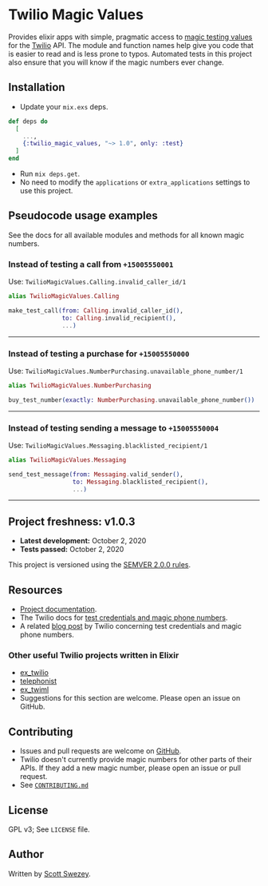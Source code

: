 # Twilio Magic Values

Provides elixir apps with simple, pragmatic access to [magic testing values](https://www.twilio.com/docs/iam/test-credentials) for the [Twilio](https://www.twilio.com) API. The module and function names help give you code that is easier to read and is less prone to typos. Automated tests in this project also ensure that you will know if the magic numbers ever change.

## Installation

- Update your `mix.exs` deps.

```elixir
def deps do
  [
    ...,
    {:twilio_magic_values, "~> 1.0", only: :test}
  ]
end
```

- Run `mix deps.get`.
- No need to modify the `applications` or `extra_applications` settings to use this project.

## Pseudocode usage examples

See the docs for all available modules and methods for all known magic numbers.

### Instead of testing a call from `+15005550001`

Use: `TwilioMagicValues.Calling.invalid_caller_id/1`

```elixir
alias TwilioMagicValues.Calling

make_test_call(from: Calling.invalid_caller_id(),
               to: Calling.invalid_recipient(),
               ...)
```

---

### Instead of testing a purchase for `+15005550000`

Use: `TwilioMagicValues.NumberPurchasing.unavailable_phone_number/1`

```elixir
alias TwilioMagicValues.NumberPurchasing

buy_test_number(exactly: NumberPurchasing.unavailable_phone_number())
```

---

### Instead of testing sending a message to `+15005550004`

Use: `TwilioMagicValues.Messaging.blacklisted_recipient/1`

```elixir
alias TwilioMagicValues.Messaging

send_test_message(from: Messaging.valid_sender(),
                  to: Messaging.blacklisted_recipient(),
                  ...)
```

---

## Project freshness: v1.0.3

- **Latest development:** October 2, 2020
- **Tests passed:** October 2, 2020

This project is versioned using the [SEMVER 2.0.0 rules](https://semver.org).

## Resources

- [Project documentation](https://hexdocs.pm/twilio_magic_values).
- The Twilio docs for [test credentials and magic phone numbers](https://www.twilio.com/docs/iam/test-credentials).
- A related [blog post](https://www.twilio.com/blog/2018/04/twilio-test-credentials-magic-numbers.html) by Twilio concerning test credentials and magic phone numbers.

### Other useful Twilio projects written in Elixir

- [ex_twilio](https://github.com/danielberkompas/ex_twilio)
- [telephonist](https://github.com/danielberkompas/telephonist)
- [ex_twiml](https://github.com/danielberkompas/ex_twiml)
- Suggestions for this section are welcome. Please open an issue on GitHub.

## Contributing

- Issues and pull requests are welcome on [GitHub](https://github.com/scottswezey/twilio_magic_values).
- Twilio doesn't currently provide magic numbers for other parts of their APIs. If they add a new magic number, please open an issue or pull request.
- See [`CONTRIBUTING.md`](https://github.com/scottswezey/twilio_magic_values/blob/master/CONTRIBUTING.md)

## License

GPL v3; See `LICENSE` file.

## Author

Written by [Scott Swezey](https://github.com/scottswezey).
